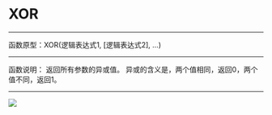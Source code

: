 # XOR
*****
函数原型：XOR(逻辑表达式1, [逻辑表达式2], ...)
*****
函数说明：
返回所有参数的异或值。
异或的含义是，两个值相同，返回0，两个值不同，返回1。
*****

![](../img/6-3-2-6i1.png)